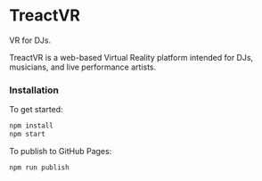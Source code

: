 # TreactVR
VR for DJs.

TreactVR is a web-based Virtual Reality platform intended for DJs, musicians, and live performance artists.

### Installation

To get started:

```bash
npm install
npm start
```

To publish to GitHub Pages:

```bash
npm run publish
```
